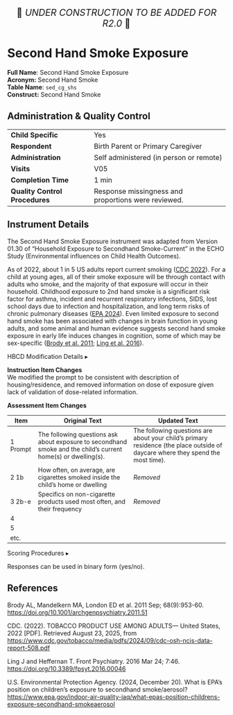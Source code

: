 <p style="text-align: center; font-size: 1.5em;">🚧 <i>UNDER CONSTRUCTION TO BE ADDED FOR R2.0</i> 🚧 </p>

# Second Hand Smoke Exposure

**Full Name**: Second Hand Smoke Exposure       
**Acronym:** Second Hand Smoke            
**Table Name**: `sed_cg_shs`    
**Construct:** Second Hand Smoke   

## Administration & Quality Control

<table class="table-no-vertical-lines" style="width: 100%; border-collapse: collapse; table-layout: fixed;">
<tbody>
<tr><td><b>Child Specific</b></td>
<td>Yes </td></tr>
<tr><td><b>Respondent</b></td>
<td>Birth Parent or Primary Caregiver</td></tr>
<tr><td><b>Administration</b></td>
<td style="word-wrap: break-word; white-space: normal;">Self administered (in person or remote)</td></tr>
<tr><td><b>Visits</b></td>
<td>V05</td></tr>
<tr><td><b>Completion Time</b></td>
<td>1 min</td></tr>
<tr><td><b>Quality Control Procedures</b></td>
<td style="word-wrap: break-word; white-space: normal;">Response missingness and proportions were reviewed.</td></tr>      
</tbody>
</table>

## Instrument Details

The Second Hand Smoke Exposure instrument was adapted from Version 01.30 of “Household Exposure to Secondhand Smoke-Current” in the ECHO Study (Environmental influences on Child Health Outcomes). 

As of 2022, about 1 in 5 US adults report current smoking ([CDC 2022](https://www.cdc.gov/tobacco/media/pdfs/2024/09/cdc-osh-ncis-data-report-508.pdf)). For a child at young ages, all of their smoke exposure will be through contact with adults who smoke, and the majority of that exposure will occur in their household. Childhood exposure to 2nd hand smoke is a significant risk factor for asthma, incident and recurrent respiratory infections, SIDS, lost school days due to infection and hospitalization, and long term risks of chronic pulmonary diseases ([EPA 2024](https://www.epa.gov/indoor-air-quality-iaq/what-epas-position-childrens-exposure-secondhand-smokeaerosol)). Even limited exposure to second hand smoke has been associated with changes in brain function in young adults, and some animal and human evidence suggests second hand smoke exposure in early life induces changes in cognition, some of which may be sex-specific ([Brody et al. 2011](https://doi.org/10.1001/archgenpsychiatry.2011.51); [Ling et al. 2016](https://doi.org/10.3389/fpsyt.2016.00046)).

<div id="hbcd-mod" class="table-banner" onclick="toggleCollapse(this)">
<span class="emoji"><i class="fa fa-gear"></i></span>
<span class="text-with-link">
  <span class="text">HBCD Modification Details</span>
  <a class="anchor-link" href="#hbcd-mod" title="Copy link">
  <i class="fa-solid fa-link"></i>
  </a>
  </span>
  <span class="arrow">▸</span>
</div>
<div class="collapsible-content">
<p><b>Instruction Item Changes</b><br>We modified the prompt to be consistent with description of housing/residence, and removed information on dose of exposure given lack of validation of dose-related information.</p>
<b>Assessment Item Changes</b>
<table style="width: 100%; border-collapse: collapse; table-layout: fixed; font-size: 14px">
<thead>
  <tr>
    <th style="width: 5%;">Item</th>
    <th style="width: 40%;">Original Text</th>
    <th style="width: 40%;">Updated Text</th>
  </tr>
  </thead>
<tbody>
<tr>
  <td>1 Prompt</td>
  <td style="word-wrap: break-word; white-space: normal;">The following questions ask about exposure to secondhand smoke and the child’s current home(s) or dwelling(s).</td>
  <td style="word-wrap: break-word; white-space: normal;">The following questions are about your child’s primary residence (the place outside of daycare where they spend the most time).</td>
</tr>
<tr>
  <td>2 1b</td>
  <td style="word-wrap: break-word; white-space: normal;">How often, on average, are cigarettes smoked inside the child’s home or dwelling</td>
  <td style="word-wrap: break-word; white-space: normal;"><i>Removed</i></td>
</tr>
<tr>
  <td>3 2b-e</td>
  <td style="word-wrap: break-word; white-space: normal;">Specifics on non-cigarette products used most often, and their frequency</td>
  <td style="word-wrap: break-word; white-space: normal;"><i>Removed</i></td>
</tr>
<tr>
  <td>4</td>
  <td style="word-wrap: break-word; white-space: normal;"></td>
  <td style="word-wrap: break-word; white-space: normal;"></td>
</tr>
<tr>
  <td>5</td>
  <td style="word-wrap: break-word; white-space: normal;"></td>
  <td style="word-wrap: break-word; white-space: normal;"></td>
</tr>
<tr>
  <td style="word-wrap: break-word; white-space: normal;">etc.</td>
  <td style="word-wrap: break-word; white-space: normal;"></td>
  <td style="word-wrap: break-word; white-space: normal;"></td>
</tr>
</tbody>
</table>
</div>

<div id="scoring" class="table-banner" onclick="toggleCollapse(this)">
  <span class="emoji"><i class="fa fa-calculator"></i></span>
  <span class="text-with-link">
  <span class="text">Scoring Procedures</span>
  <a class="anchor-link" href="#scoring" title="Copy link">
  <i class="fa-solid fa-link"></i>
  </a>
  </span>
  <span class="arrow">▸</span>
</div>
<div class="collapsible-content">
<p>Responses can be used in binary form (yes/no).</p>
</div>

## References

<div class="references"> 
<p>Brody AL, Mandelkern MA, London ED et al. 2011 Sep; 68(9):953-60. <a href="https://doi.org/10.1001/archgenpsychiatry.2011.51">https://doi.org/10.1001/archgenpsychiatry.2011.51</a></p>  
<p>CDC. (2022). TOBACCO PRODUCT USE AMONG ADULTS— United States, 2022 [PDF]. Retrieved August 23, 2025, from  <a href="https://www.cdc.gov/tobacco/media/pdfs/2024/09/cdc-osh-ncis-data-report-508.pdf">https://www.cdc.gov/tobacco/media/pdfs/2024/09/cdc-osh-ncis-data-report-508.pdf</a></p>  
<p>Ling J and Heffernan T. Front Psychiatry. 2016 Mar 24; 7:46. <a href="https://doi.org/10.3389/fpsyt.2016.00046">https://doi.org/10.3389/fpsyt.2016.00046</a></p>  
<p>U.S. Environmental Protection Agency. (2024, December 20). What is EPA’s position on children’s exposure to secondhand smoke/aerosol? <a href="https://www.epa.gov/indoor-air-quality-iaq/what-epas-position-childrens-exposure-secondhand-smokeaerosol">https://www.epa.gov/indoor-air-quality-iaq/what-epas-position-childrens-exposure-secondhand-smokeaerosol</a></p>
</div>
<br>

